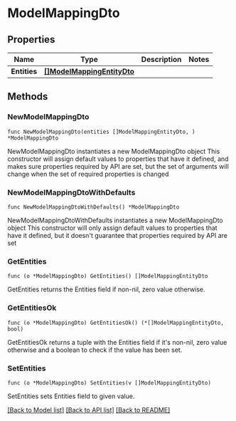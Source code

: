 # ModelMappingDto

## Properties

Name | Type | Description | Notes
------------ | ------------- | ------------- | -------------
**Entities** | [**[]ModelMappingEntityDto**](ModelMappingEntityDto.md) |  | 

## Methods

### NewModelMappingDto

`func NewModelMappingDto(entities []ModelMappingEntityDto, ) *ModelMappingDto`

NewModelMappingDto instantiates a new ModelMappingDto object
This constructor will assign default values to properties that have it defined,
and makes sure properties required by API are set, but the set of arguments
will change when the set of required properties is changed

### NewModelMappingDtoWithDefaults

`func NewModelMappingDtoWithDefaults() *ModelMappingDto`

NewModelMappingDtoWithDefaults instantiates a new ModelMappingDto object
This constructor will only assign default values to properties that have it defined,
but it doesn't guarantee that properties required by API are set

### GetEntities

`func (o *ModelMappingDto) GetEntities() []ModelMappingEntityDto`

GetEntities returns the Entities field if non-nil, zero value otherwise.

### GetEntitiesOk

`func (o *ModelMappingDto) GetEntitiesOk() (*[]ModelMappingEntityDto, bool)`

GetEntitiesOk returns a tuple with the Entities field if it's non-nil, zero value otherwise
and a boolean to check if the value has been set.

### SetEntities

`func (o *ModelMappingDto) SetEntities(v []ModelMappingEntityDto)`

SetEntities sets Entities field to given value.



[[Back to Model list]](../README.md#documentation-for-models) [[Back to API list]](../README.md#documentation-for-api-endpoints) [[Back to README]](../README.md)


